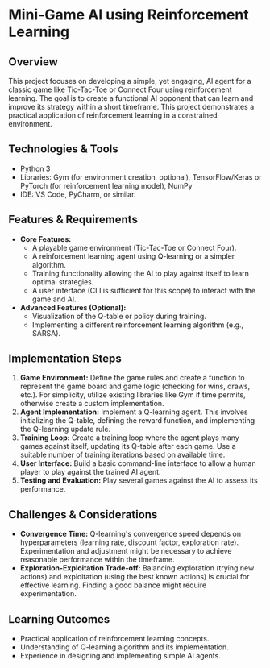 # Mini-Game AI using Reinforcement Learning

## Overview

This project focuses on developing a simple, yet engaging, AI agent for a classic game like Tic-Tac-Toe or Connect Four using reinforcement learning.  The goal is to create a functional AI opponent that can learn and improve its strategy within a short timeframe. This project demonstrates a practical application of reinforcement learning in a constrained environment.

## Technologies & Tools

- Python 3
- Libraries:  Gym (for environment creation, optional), TensorFlow/Keras or PyTorch (for reinforcement learning model), NumPy
- IDE:  VS Code, PyCharm, or similar.


## Features & Requirements

- **Core Features:**
    - A playable game environment (Tic-Tac-Toe or Connect Four).
    - A reinforcement learning agent using Q-learning or a simpler algorithm.
    - Training functionality allowing the AI to play against itself to learn optimal strategies.
    - A user interface (CLI is sufficient for this scope) to interact with the game and AI.
- **Advanced Features (Optional):**
    - Visualization of the Q-table or policy during training.
    - Implementing a different reinforcement learning algorithm (e.g., SARSA).


## Implementation Steps

1. **Game Environment:**  Define the game rules and create a function to represent the game board and game logic (checking for wins, draws, etc.). For simplicity, utilize existing libraries like Gym if time permits, otherwise create a custom implementation.
2. **Agent Implementation:** Implement a Q-learning agent. This involves initializing the Q-table, defining the reward function, and implementing the Q-learning update rule.
3. **Training Loop:**  Create a training loop where the agent plays many games against itself, updating its Q-table after each game.  Use a suitable number of training iterations based on available time.
4. **User Interface:** Build a basic command-line interface to allow a human player to play against the trained AI agent.
5. **Testing and Evaluation:** Play several games against the AI to assess its performance.


## Challenges & Considerations

- **Convergence Time:** Q-learning's convergence speed depends on hyperparameters (learning rate, discount factor, exploration rate). Experimentation and adjustment might be necessary to achieve reasonable performance within the timeframe.
- **Exploration-Exploitation Trade-off:**  Balancing exploration (trying new actions) and exploitation (using the best known actions) is crucial for effective learning. Finding a good balance might require experimentation.


## Learning Outcomes

- Practical application of reinforcement learning concepts.
- Understanding of Q-learning algorithm and its implementation.
- Experience in designing and implementing simple AI agents.

